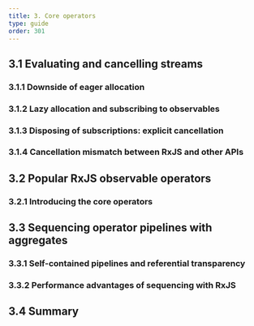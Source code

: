 ```yaml
---
title: 3. Core operators
type: guide
order: 301
---
```


## 3.1 Evaluating and cancelling streams

### 3.1.1 Downside of eager allocation

### 3.1.2 Lazy allocation and subscribing to observables

### 3.1.3 Disposing of subscriptions: explicit cancellation

### 3.1.4 Cancellation mismatch between RxJS and other APIs

## 3.2 Popular RxJS observable operators

### 3.2.1 Introducing the core operators

## 3.3 Sequencing operator pipelines with aggregates

### 3.3.1 Self-contained pipelines and referential transparency

### 3.3.2 Performance advantages of sequencing with RxJS

## 3.4 Summary
